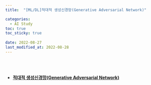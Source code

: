 ```yaml
---
title:  "[ML/DL]적대적 생성신경망(Generative Adversarial Network)"

categories:
  - AI Study
toc: true
toc_sticky: true
 
date: 2022-08-27
last_modified_at: 2022-08-28
---
```


<br/><br/>


- [**적대적 생성신경망(Generative Adversarial Network)**](https://scratched-rayon-d71.notion.site/All-About-GAN-Generative-Adversarial-Nets-904afc15288447feadb8eac014587696)

